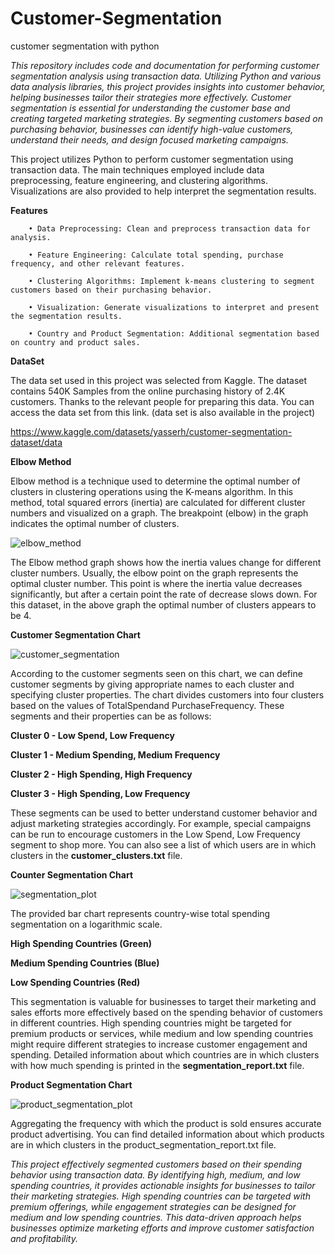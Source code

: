 # Customer-Segmentation
customer segmentation with python

*This repository includes code and documentation for performing customer segmentation analysis using transaction data. Utilizing Python and various data analysis libraries, this project provides insights into customer behavior, helping businesses tailor their strategies more effectively. Customer segmentation is essential for understanding the customer base and creating targeted marketing strategies. By segmenting customers based on purchasing behavior, businesses can identify high-value customers, understand their needs, and design focused marketing campaigns.*

This project utilizes Python to perform customer segmentation using transaction data. The main techniques employed include data preprocessing, feature engineering, and clustering algorithms. Visualizations are also provided to help interpret the segmentation results.

**Features**
      
        • Data Preprocessing: Clean and preprocess transaction data for analysis.
        
        • Feature Engineering: Calculate total spending, purchase frequency, and other relevant features.
        
        • Clustering Algorithms: Implement k-means clustering to segment customers based on their purchasing behavior.
        
        • Visualization: Generate visualizations to interpret and present the segmentation results.
        
        • Country and Product Segmentation: Additional segmentation based on country and product sales.

**DataSet**

The data set used in this project was selected from Kaggle. The dataset contains 540K Samples from the online purchasing history of 2.4K customers. 
Thanks to the relevant people for preparing this data. You can access the data set from this link. (data set is also available in the project)

https://www.kaggle.com/datasets/yasserh/customer-segmentation-dataset/data

**Elbow Method**

Elbow method is a technique used to determine the optimal number of clusters in clustering operations using the K-means algorithm. In this method, total squared errors (inertia) are calculated for different cluster numbers and visualized on a graph. The breakpoint (elbow) in the graph indicates the optimal number of clusters.

![elbow_method](https://github.com/user-attachments/assets/9927bd04-63c6-4aa3-8227-f830db0e89da)

The Elbow method graph shows how the inertia values ​​change for different cluster numbers. Usually, the elbow point on the graph represents the optimal cluster number. This point is where the inertia value decreases significantly, but after a certain point the rate of decrease slows down. For this dataset, in the above graph the optimal number of clusters appears to be 4.





**Customer Segmentation Chart**

![customer_segmentation](https://github.com/user-attachments/assets/cc6289f0-89b9-43bb-9334-c921f44a385e)

According to the customer segments seen on this chart, we can define customer segments by giving appropriate names to each cluster and specifying cluster properties. The chart divides customers into four clusters based on the values ​​of TotalSpendand PurchaseFrequency. These segments and their properties can be as follows:

   **Cluster 0 - Low Spend, Low Frequency**

   **Cluster 1 - Medium Spending, Medium Frequency**

   **Cluster 2 - High Spending, High Frequency**

   **Cluster 3 - High Spending, Low Frequency**


These segments can be used to better understand customer behavior and adjust marketing strategies accordingly. For example, special campaigns can be run to encourage customers in the Low Spend, Low Frequency segment to shop more. You can also see a list of which users are in which clusters in the **customer_clusters.txt** file.


**Counter Segmentation Chart**

![segmentation_plot](https://github.com/user-attachments/assets/971ccc1c-5794-4e48-bad5-4660b20254b5)


The provided bar chart represents country-wise total spending segmentation on a logarithmic scale. 

**High Spending Countries (Green)**

**Medium Spending Countries (Blue)**

**Low Spending Countries (Red)**

This segmentation is valuable for businesses to target their marketing and sales efforts more effectively based on the spending behavior of customers in different countries. High spending countries might be targeted for premium products or services, while medium and low spending countries might require different strategies to increase customer engagement and spending. Detailed information about which countries are in which clusters with how much spending is printed in the **segmentation_report.txt** file.


**Product Segmentation Chart**

![product_segmentation_plot](https://github.com/user-attachments/assets/98adef39-7ea6-401d-98ab-02fecdd4e7a7)


Aggregating the frequency with which the product is sold ensures accurate product advertising. You can find detailed information about which products are in which clusters in the product_segmentation_report.txt file.


*This project effectively segmented customers based on their spending behavior using transaction data. By identifying high, medium, and low spending countries, it provides actionable insights for businesses to tailor their marketing strategies. High spending countries can be targeted with premium offerings, while engagement strategies can be designed for medium and low spending countries. This data-driven approach helps businesses optimize marketing efforts and improve customer satisfaction and profitability.*
